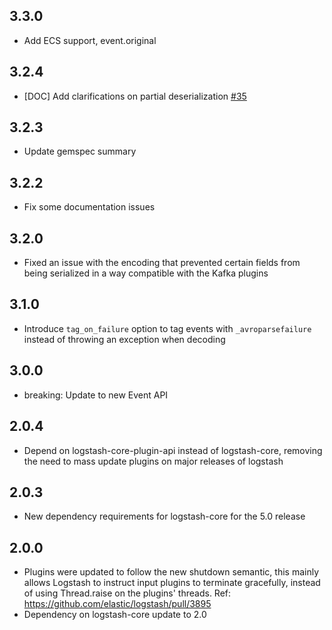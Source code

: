 ## 3.3.0
  - Add ECS support, event.original 

## 3.2.4
  - [DOC] Add clarifications on partial deserialization [#35](https://github.com/logstash-plugins/logstash-codec-avro/pull/35)

## 3.2.3
  - Update gemspec summary

## 3.2.2
  - Fix some documentation issues

## 3.2.0
 - Fixed an issue with the encoding that prevented certain fields from being serialized in a way compatible with the Kafka plugins

## 3.1.0
 - Introduce `tag_on_failure` option to tag events with `_avroparsefailure` instead of throwing an exception when decoding

## 3.0.0
 - breaking: Update to new Event API

## 2.0.4
 - Depend on logstash-core-plugin-api instead of logstash-core, removing the need to mass update plugins on major releases of logstash

## 2.0.3
 - New dependency requirements for logstash-core for the 5.0 release

## 2.0.0
 - Plugins were updated to follow the new shutdown semantic, this mainly allows Logstash to instruct input plugins to terminate gracefully, 
   instead of using Thread.raise on the plugins' threads. Ref: https://github.com/elastic/logstash/pull/3895
 - Dependency on logstash-core update to 2.0

